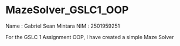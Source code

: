 # MazeSolver_GSLC1_OOP
Name : Gabriel Sean Mintara
NIM  : 2501959251

For the GSLC 1 Assignment OOP, I have created a simple Maze Solver
